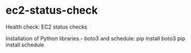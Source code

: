 # ec2-status-check
Health check: EC2 status checks

Installation of Python libraries - boto3 and schedule:
pip install boto3
pip install schedule
